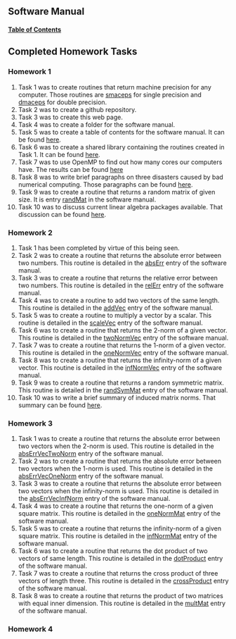 ## Software Manual

#### [Table of Contents](https://brandonfurman.github.io/math5610/SoftwareManual/SoftwareManualTableOfContents)

## Completed Homework Tasks

### Homework 1

1. Task 1 was to create routines that return machine precision for any computer. Those routines are [smaceps](https://brandonfurman.github.io/math5610/SoftwareManual/OtherRoutines/smaceps) for single precision and [dmaceps](https://brandonfurman.github.io/math5610/SoftwareManual/OtherRoutines/dmaceps) for double precision.
2. Task 2 was to create a github repository.
3. Task 3 was to create this web page. 
4. Task 4 was to create a folder for the software manual.
5. Task 5 was to create a table of contents for the software manual. It can be found [here](https://brandonfurman.github.io/math5610/SoftwareManual/SoftwareManualTableOfContents).
6. Task 6 was to create a shared library containing the routines created in Task 1. It can be found [here](https://github.com/BrandonFurman/math5610/tree/master/homework/homework1/task6).
7. Task 7 was to use OpenMP to find out how many cores our computers have. The results can be found [here](https://brandonfurman.github.io/math5610/homework/homework1/task7/task7)
8. Task 8 was to write brief paragraphs on three disasters caused by bad numerical computing. Those paragraphs can be found [here](https://brandonfurman.github.io/math5610/homework/homework1/task8/task8).
9. Task 9 was to create a routine that returns a random matrix of given size. It is entry [randMat](https://brandonfurman.github.io/math5610/SoftwareManual/MatrixOperations/randMat) in the software manual.
10. Task 10 was to discuss current linear algebra packages available. That discussion can be found [here](https://brandonfurman.github.io/math5610/homework/homework1/task10/task10).

### Homework 2

1. Task 1 has been completed by virtue of this being seen.
2. Task 2 was to create a routine that returns the absolute error between two numbers. This routine is detailed in the [absErr](https://brandonfurman.github.io/math5610/SoftwareManual/OtherRoutines/absErr) entry of the software manual.
3. Task 3 was to create a routine that returns the relative error between two numbers. This routine is detailed in the [relErr](https://brandonfurman.github.io/math5610/SoftwareManual/OtherRoutines/relErr) entry of the software manual.
4. Task 4 was to create a routine to add two vectors of the same length. This routine is detailed in the [addVec](https://brandonfurman.github.io/math5610/SoftwareManual/VectorOperations/addVec) entry of the software manual.
5. Task 5 was to create a routine to multiply a vector by a scalar. This routine is detailed in the [scaleVec](https://brandonfurman.github.io/math5610/SoftwareManual/VectorOperations/scaleVec) entry of the software manual.
6. Task 6 was to create a routine that returns the 2-norm of a given vector. This routine is detailed in the [twoNormVec](https://brandonfurman.github.io/math5610/SoftwareManual/VectorOperations/twoNormVec) entry of the software manual.
7. Task 7 was to create a routine that returns the 1-norm of a given vector. This routine is detailed in the [oneNormVec](https://brandonfurman.github.io/math5610/SoftwareManual/VectorOperations/oneNormVec) entry of the software manual.
8. Task 8 was to create a routine that returns the infinity-norm of a given vector. This routine is detailed in the [infNormVec](https://brandonfurman.github.io/math5610/SoftwareManual/VectorOperations/infNormVec) entry of the software manual.
9. Task 9 was to create a routine that returns a random symmetric matrix. This routine is detailed in the [randSymMat](https://brandonfurman.github.io/math5610/SoftwareManual/MatrixOperations/randSymMat) entry of the software manual.
10. Task 10 was to write a brief summary of induced matrix norms. That summary can be found [here]().

### Homework 3

1. Task 1 was to create a routine that returns the absolute error between two vectors when the 2-norm is used. This routine is detailed in the [absErrVecTwoNorm](https://brandonfurman.github.io/math5610/SoftwareManual/VectorOperations/absErrVecTwoNorm) entry of the software manual.
2. Task 2 was to create a routine that returns the absolute error between two vectors when the 1-norm is used. This routine is detailed in the [absErrVecOneNorm](https://brandonfurman.github.io/math5610/SoftwareManual/VectorOperations/absErrVecOneNorm) entry of the software manual.
3. Task 3 was to create a routine that returns the absolute error between two vectors when the infinity-norm is used. This routine is detailed in the [absErrVecInfNorm](https://brandonfurman.github.io/math5610/SoftwareManual/VectorOperations/absErrVecInfNorm) entry of the software manual.
4. Task 4 was to create a routine that returns the one-norm of a given square matrix. This routine is detailed in the [oneNormMat](https://brandonfurman.github.io/math5610/SoftwareManual/MatrixOperations/oneNormMat) entry of the software manual.
5. Task 5 was to create a routine that returns the infinity-norm of a given square matrix. This routine is detailed in the [infNormMat](https://brandonfurman.github.io/math5610/SoftwareManual/MatrixOperations/infNormMat) entry of the software manual.
6. Task 6 was to create a routine that returns the dot product of two vectors of same length. This routine is detailed in the [dotProduct](https://brandonfurman.github.io/math5610/SoftwareManual/VectorOperations/dotProduct) entry of the software manual.
7. Task 7 was to create a routine that returns the cross product of three vectors of length three. This routine is detailed in the [crossProduct](https://brandonfurman.github.io/math5610/SoftwareManual/VectorOperations/crossProduct) entry of the software manual.
8. Task 8 was to create a routine that returns the product of two matrices with equal inner dimension. This routine is detailed in the [multMat](https://brandonfurman.github.io/math5610/SoftwareManual/MatrixOperations/multMat) entry of the software manual.
	

### Homework 4